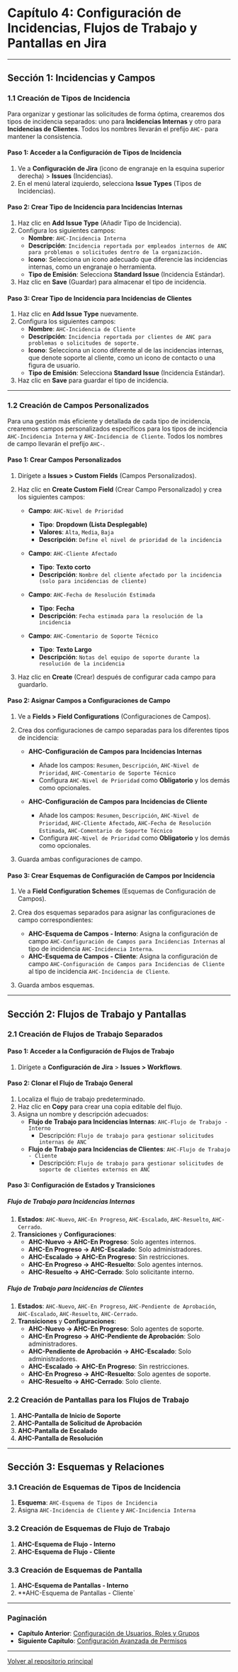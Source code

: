 # Capítulo 4: Configuración de Incidencias, Flujos de Trabajo y Pantallas en Jira

---

## Sección 1: Incidencias y Campos

### 1.1 Creación de Tipos de Incidencia

Para organizar y gestionar las solicitudes de forma óptima, crearemos dos tipos de incidencia separados: uno para **Incidencias Internas** y otro para **Incidencias de Clientes**. Todos los nombres llevarán el prefijo `AHC-` para mantener la consistencia.

#### Paso 1: Acceder a la Configuración de Tipos de Incidencia

1. Ve a **Configuración de Jira** (icono de engranaje en la esquina superior derecha) > **Issues** (Incidencias).
2. En el menú lateral izquierdo, selecciona **Issue Types** (Tipos de Incidencias).

#### Paso 2: Crear Tipo de Incidencia para Incidencias Internas

1. Haz clic en **Add Issue Type** (Añadir Tipo de Incidencia).
2. Configura los siguientes campos:
   - **Nombre**: `AHC-Incidencia Interna`
   - **Descripción**: `Incidencia reportada por empleados internos de ANC para problemas o solicitudes dentro de la organización.`
   - **Icono**: Selecciona un icono adecuado que diferencie las incidencias internas, como un engranaje o herramienta.
   - **Tipo de Emisión**: Selecciona **Standard Issue** (Incidencia Estándar).
3. Haz clic en **Save** (Guardar) para almacenar el tipo de incidencia.

#### Paso 3: Crear Tipo de Incidencia para Incidencias de Clientes

1. Haz clic en **Add Issue Type** nuevamente.
2. Configura los siguientes campos:
   - **Nombre**: `AHC-Incidencia de Cliente`
   - **Descripción**: `Incidencia reportada por clientes de ANC para problemas o solicitudes de soporte.`
   - **Icono**: Selecciona un icono diferente al de las incidencias internas, que denote soporte al cliente, como un icono de contacto o una figura de usuario.
   - **Tipo de Emisión**: Selecciona **Standard Issue** (Incidencia Estándar).
3. Haz clic en **Save** para guardar el tipo de incidencia.

---

### 1.2 Creación de Campos Personalizados

Para una gestión más eficiente y detallada de cada tipo de incidencia, crearemos campos personalizados específicos para los tipos de incidencia `AHC-Incidencia Interna` y `AHC-Incidencia de Cliente`. Todos los nombres de campo llevarán el prefijo `AHC-`.

#### Paso 1: Crear Campos Personalizados

1. Dirígete a **Issues > Custom Fields** (Campos Personalizados).
2. Haz clic en **Create Custom Field** (Crear Campo Personalizado) y crea los siguientes campos:

   - **Campo**: `AHC-Nivel de Prioridad`
     - **Tipo**: **Dropdown (Lista Desplegable)**
     - **Valores**: `Alta`, `Media`, `Baja`
     - **Descripción**: `Define el nivel de prioridad de la incidencia`
   
   - **Campo**: `AHC-Cliente Afectado`
     - **Tipo**: **Texto corto**
     - **Descripción**: `Nombre del cliente afectado por la incidencia (solo para incidencias de cliente)`
   
   - **Campo**: `AHC-Fecha de Resolución Estimada`
     - **Tipo**: **Fecha**
     - **Descripción**: `Fecha estimada para la resolución de la incidencia`
   
   - **Campo**: `AHC-Comentario de Soporte Técnico`
     - **Tipo**: **Texto Largo**
     - **Descripción**: `Notas del equipo de soporte durante la resolución de la incidencia`

3. Haz clic en **Create** (Crear) después de configurar cada campo para guardarlo.

#### Paso 2: Asignar Campos a Configuraciones de Campo

1. Ve a **Fields > Field Configurations** (Configuraciones de Campos).
2. Crea dos configuraciones de campo separadas para los diferentes tipos de incidencia:

   - **AHC-Configuración de Campos para Incidencias Internas**
     - Añade los campos: `Resumen`, `Descripción`, `AHC-Nivel de Prioridad`, `AHC-Comentario de Soporte Técnico`
     - Configura `AHC-Nivel de Prioridad` como **Obligatorio** y los demás como opcionales.
   
   - **AHC-Configuración de Campos para Incidencias de Cliente**
     - Añade los campos: `Resumen`, `Descripción`, `AHC-Nivel de Prioridad`, `AHC-Cliente Afectado`, `AHC-Fecha de Resolución Estimada`, `AHC-Comentario de Soporte Técnico`
     - Configura `AHC-Nivel de Prioridad` como **Obligatorio** y los demás como opcionales.

3. Guarda ambas configuraciones de campo.

#### Paso 3: Crear Esquemas de Configuración de Campos por Incidencia

1. Ve a **Field Configuration Schemes** (Esquemas de Configuración de Campos).
2. Crea dos esquemas separados para asignar las configuraciones de campo correspondientes:

   - **AHC-Esquema de Campos - Interno**: Asigna la configuración de campo `AHC-Configuración de Campos para Incidencias Internas` al tipo de incidencia `AHC-Incidencia Interna`.
   - **AHC-Esquema de Campos - Cliente**: Asigna la configuración de campo `AHC-Configuración de Campos para Incidencias de Cliente` al tipo de incidencia `AHC-Incidencia de Cliente`.

3. Guarda ambos esquemas.

---

## Sección 2: Flujos de Trabajo y Pantallas

### 2.1 Creación de Flujos de Trabajo Separados

#### Paso 1: Acceder a la Configuración de Flujos de Trabajo

1. Dirígete a **Configuración de Jira** > **Issues > Workflows**.

#### Paso 2: Clonar el Flujo de Trabajo General

1. Localiza el flujo de trabajo predeterminado.
2. Haz clic en **Copy** para crear una copia editable del flujo.
3. Asigna un nombre y descripción adecuados:
   - **Flujo de Trabajo para Incidencias Internas**: `AHC-Flujo de Trabajo - Interno`
     - Descripción: `Flujo de trabajo para gestionar solicitudes internas de ANC`
   - **Flujo de Trabajo para Incidencias de Clientes**: `AHC-Flujo de Trabajo - Cliente`
     - Descripción: `Flujo de trabajo para gestionar solicitudes de soporte de clientes externos en ANC`

#### Paso 3: Configuración de Estados y Transiciones

##### Flujo de Trabajo para Incidencias Internas

1. **Estados**: `AHC-Nuevo`, `AHC-En Progreso`, `AHC-Escalado`, `AHC-Resuelto`, `AHC-Cerrado`.
2. **Transiciones** y **Configuraciones**:
   - **AHC-Nuevo → AHC-En Progreso**: Solo agentes internos.
   - **AHC-En Progreso → AHC-Escalado**: Solo administradores.
   - **AHC-Escalado → AHC-En Progreso**: Sin restricciones.
   - **AHC-En Progreso → AHC-Resuelto**: Solo agentes internos.
   - **AHC-Resuelto → AHC-Cerrado**: Solo solicitante interno.

##### Flujo de Trabajo para Incidencias de Clientes

1. **Estados**: `AHC-Nuevo`, `AHC-En Progreso`, `AHC-Pendiente de Aprobación`, `AHC-Escalado`, `AHC-Resuelto`, `AHC-Cerrado`.
2. **Transiciones** y **Configuraciones**:
   - **AHC-Nuevo → AHC-En Progreso**: Solo agentes de soporte.
   - **AHC-En Progreso → AHC-Pendiente de Aprobación**: Solo administradores.
   - **AHC-Pendiente de Aprobación → AHC-Escalado**: Solo administradores.
   - **AHC-Escalado → AHC-En Progreso**: Sin restricciones.
   - **AHC-En Progreso → AHC-Resuelto**: Solo agentes de soporte.
   - **AHC-Resuelto → AHC-Cerrado**: Solo cliente.

### 2.2 Creación de Pantallas para los Flujos de Trabajo

1. **AHC-Pantalla de Inicio de Soporte**
2. **AHC-Pantalla de Solicitud de Aprobación**
3. **AHC-Pantalla de Escalado**
4. **AHC-Pantalla de Resolución**

---

## Sección 3: Esquemas y Relaciones

### 3.1 Creación de Esquemas de Tipos de Incidencia

1. **Esquema**: `AHC-Esquema de Tipos de Incidencia`
2. Asigna `AHC-Incidencia de Cliente` y `AHC-Incidencia Interna`

### 3.2 Creación de Esquemas de Flujo de Trabajo

1. **AHC-Esquema de Flujo - Interno**
2. **AHC-Esquema de Flujo - Cliente**

### 3.3 Creación de Esquemas de Pantalla

1. **AHC-Esquema de Pantallas - Interno**
2. **AHC-Esquema de Pantallas - Cliente`

---

### Paginación

- **Capítulo Anterior**: [Configuración de Usuarios, Roles y Grupos](ANC_Help_Center_Capitulo_3.md)
- **Siguiente Capítulo**: [Configuración Avanzada de Permisos](ANC_Help_Center_Capitulo_5.md)

---

[Volver al repositorio principal](https://github.com/carloslhg/repositorio)
